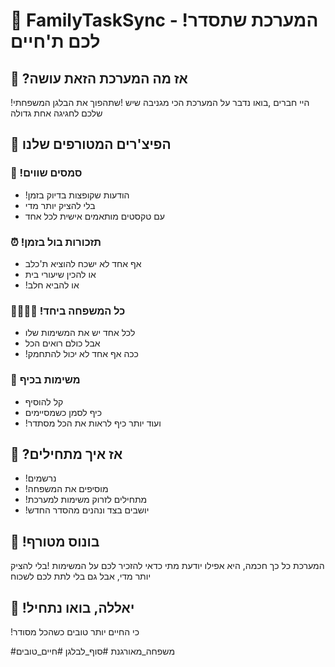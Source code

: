 # 🌈 FamilyTaskSync - !המערכת שתסדר לכם ת'חיים

## 🎵 ?אז מה המערכת הזאת עושה
!היי חברים
,בואו נדבר על המערכת הכי מגניבה שיש
!שתהפוך את הבלגן המשפחתי שלכם לחגיגה אחת גדולה

## 🎪 הפיצ'רים המטורפים שלנו

### 📱 !סמסים שווים
- !הודעות שקופצות בדיוק בזמן
- בלי להציק יותר מדי
- עם טקסטים מותאמים אישית לכל אחד

### ⏰ !תזכורות בול בזמן
- אף אחד לא ישכח להוציא ת'כלב
- או להכין שיעורי בית
- !או להביא חלב

### 👨‍👩‍👧‍👦 !כל המשפחה ביחד
- לכל אחד יש את המשימות שלו
- אבל כולם רואים הכל
- !ככה אף אחד לא יכול להתחמק

### 🎯 משימות בכיף
- קל להוסיף
- כיף לסמן כשמסיימים
- !ועוד יותר כיף לראות את הכל מסתדר

## 🚀 ?אז איך מתחילים
- !נרשמים
- !מוסיפים את המשפחה
- !מתחילים לזרוק משימות למערכת
- !יושבים בצד ונהנים מהסדר החדש

## 🌟 !בונוס מטורף
המערכת כל כך חכמה, היא אפילו יודעת מתי כדאי להזכיר לכם על המשימות
!בלי להציק יותר מדי, אבל גם בלי לתת לכם לשכוח

## 🎉 !יאללה, בואו נתחיל
!כי החיים יותר טובים כשהכל מסודר

#משפחה_מאורגנת 
#סוף_לבלגן 
#חיים_טובים
